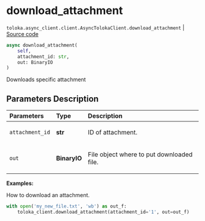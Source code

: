 # download_attachment
`toloka.async_client.client.AsyncTolokaClient.download_attachment` | [Source code](https://github.com/Toloka/toloka-kit/blob/v1.1.3/src/async_client/client.py#L0)

```python
async download_attachment(
    self,
    attachment_id: str,
    out: BinaryIO
)
```

Downloads specific attachment

## Parameters Description

| Parameters | Type | Description |
| :----------| :----| :-----------|
`attachment_id`|**str**|<p>ID of attachment.</p>
`out`|**BinaryIO**|<p>File object where to put downloaded file.</p>

**Examples:**

How to download an attachment.

```python
with open('my_new_file.txt', 'wb') as out_f:
    toloka_client.download_attachment(attachment_id='1', out=out_f)
```
